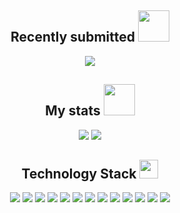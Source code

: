 <h2 align="center">Recently submitted <img src="https://media.giphy.com/media/mGcNjsfWAjY5AEZNw6/giphy.gif" width="50"></h2>
<p align = "center">
 <img src="https://activity-graph.herokuapp.com/graph?username=sansui-d&theme=material-palenight">
</p>

<h2 align="center">My stats <img src="https://media.giphy.com/media/mGcNjsfWAjY5AEZNw6/giphy.gif" width="50"></h2>
<p align = "center">
  <img src = "https://github-readme-stats.vercel.app/api?username=sansui-d&show_icons=true&theme=material-palenight&line_height=27">
  <img src = "https://github-readme-stats.vercel.app/api/top-langs/?username=sansui-d&theme=material-palenight">
</p>


<p align="center">
<h2 align="center">Technology Stack <img src="https://media.giphy.com/media/WUlplcMpOCEmTGBtBW/giphy.gif" width="30"></h2>
</p>

<p align="center">
<img src="https://img.shields.io/badge/-HTML5-E34F26?style=flat&logo=html5&logoColor=white"/>
<img src="https://img.shields.io/badge/-CSS3-1572B6?style=flat&logo=css3&logoColor=white"/>
<img src="https://img.shields.io/badge/-JavaScript-eed718?style=flat&logo=javascript&logoColor=ffffff"/>
<img src="https://img.shields.io/badge/-Bootstrap-563D7C?style=flat&logo=bootstrap&logoColor=white"/>
<img src="https://img.shields.io/badge/-vue-green?style=flat&logo=vue.js&logoColor=ffffff"/>
<img src="https://img.shields.io/badge/-TypeScript-blue?style=flat&logo=TypeScript&logoColor=FFFFFF"/>
<img src="https://img.shields.io/badge/-MongoDB-4DB33D?style=flat&logo=mongodb&logoColor=FFFFFF"/>
<img src="https://img.shields.io/badge/-Express.js-558ac5?style=flat&logo=Express&logoColor=FFFFFF"/>
<img src="https://img.shields.io/badge/-Node.js-3C873A?style=flat&logo=Node.js&logoColor=white"/>
<img src="https://img.shields.io/badge/-react-blue?style=flat&logo=React&logoColor=FFFFFF"/>
<img src="https://img.shields.io/badge/-Git-F1502F?style=flat&logo=git&logoColor=FFFFFF"/>
<img src="https://img.shields.io/badge/-Github-000000?style=flat&logo=github&logoColor=FFFFFF"/>
<img src="https://img.shields.io/badge/-VS%20Code-4DB33D?style=flat&logo=visual%20studio%20code&logoColor=white"/>
</p>

